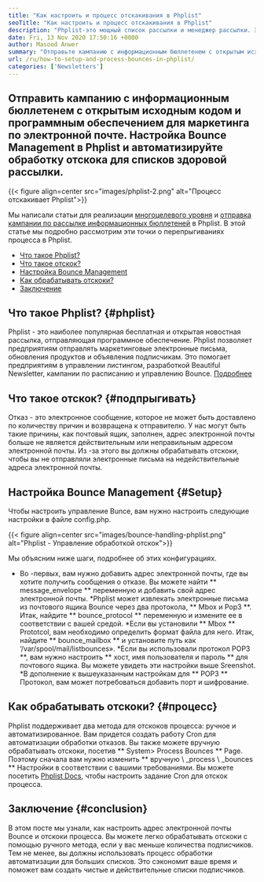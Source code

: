 ```yaml
---
title: "Как настроить и процесс отскакивания в Phplist" 
seoTitle: "Как настроить и процесс отскакивания в Phplist" 
description: "Phplist-это мощный список рассылки и менеджер рассылки. Это помогает предприятиям легко отправлять кампании в области информационных бюллетеней и легко обрабатывать отскоки." 
date: Fri, 13 Nov 2020 17:50:16 +0000
author: Masood Anwer
summary: "Отправьте кампанию с информационным бюллетенем с открытым исходным кодом и программным обеспечением для маркетинга по электронной почте. Настройка Bounce Management в Phplist и автоматизируйте обработку отскока для списков здоровой рассылки." 
url: /ru/how-to-setup-and-process-bounces-in-phplist/
categories: ['Newsletters']
---
```


## Отправить кампанию с информационным бюллетенем с открытым исходным кодом и программным обеспечением для маркетинга по электронной почте. Настройка Bounce Management в Phplist и автоматизируйте обработку отскока для списков здоровой рассылки.

{{< figure align=center src="images/phplist-2.png" alt="Процесс отскакивает Phplist">}}

Мы написали статьи для реализации [многоцелевого уровня][1] и [отправка кампании по рассылке информационных бюллетеней][2] в Phplist. В этой статье мы подробно рассмотрим эти точки о перепрыгиваниях процесса в Phplist.
  * [Что такое Phplist?][3]
  * [Что такое отскок?][4]
  * [Настройка Bounce Management][5]
  * [Как обрабатывать отскоки?][6]
  * [Заключение][7]

## Что такое Phplist? {#phplist}
Phplist - это наиболее популярная бесплатная и открытая новостная рассылка, отправляющая программное обеспечение. Phplist позволяет предприятиям отправлять маркетинговые электронные письма, обновления продуктов и объявления подписчикам. Это помогает предприятиям в управлении листингом, разработкой Beautiful Newsletter, кампании по расписанию и управлению Bounce. [Подробнее][8]

## Что такое отскок? {#подпрыгивать}
Отказ - это электронное сообщение, которое не может быть доставлено по количеству причин и возвращена к отправителю. У нас могут быть такие причины, как почтовый ящик, заполнен, адрес электронной почты больше не является действительным или неправильным адресом электронной почты. Из -за этого вы должны обрабатывать отскоки, чтобы вы не отправляли электронные письма на недействительные адреса электронной почты.

## Настройка Bounce Management {#Setup}
Чтобы настроить управление Bunce, вам нужно настроить следующие настройки в файле config.php.

{{< figure align=center src="images/bounce-handling-phplist.png" alt="Phplist - Управление обработкой отскок">}}

Мы объясним ниже шаги, подробнее об этих конфигурациях.
  * Во -первых, вам нужно добавить адрес электронной почты, где вы хотите получить сообщения о отказе. Вы можете найти ** message_envelope ** переменную и добавить свой адрес электронной почты.
  *Phplist может извлекать электронные письма из почтового ящика Bounce через два протокола, ** Mbox и Pop3 **. Итак, найдите ** bounce_protocol ** переменную и измените ее в соответствии с вашей средой.
  *Если вы установили ** Mbox ** Prototcol, вам необходимо определить формат файла для него. Итак, найдите ** bounce_mailbox ** и установите путь как ‘/var/spool/mail/listbounces».
  *Если вы использовали протокол POP3 **, вам нужно настроить ** хост, имя пользователя и пароль ** для почтового ящика. Вы можете увидеть эти настройки выше Sreenshot.
  *В дополнение к вышеуказанным настройкам для ** POP3 ** Протокол, вам может потребоваться добавить порт и шифрование.

## Как обрабатывать отскоки? {#процесс}
Phplist поддерживает два метода для отскоков процесса: ручное и автоматизированное. Вам придется создать работу Cron для автоматизации обработки отказов. Вы также можете вручную обрабатывать отскоки, посетив ** System> Process Bounces ** Page. Поэтому сначала вам нужно изменить ** вручную \ _process \ _bounces ** Настройки в соответствии с вашими требованиями. Вы можете посетить [Phplist Docs][9], чтобы настроить задание Cron для отскок процесса.

## Заключение {#conclusion}
В этом посте мы узнали, как настроить адрес электронной почты Bounce и отскоки процесса. Вы можете легко обрабатывать отскоки с помощью ручного метода, если у вас меньше количества подписчиков. Тем не менее, вы должны использовать процесс обработки автоматизации для больших списков. Это сэкономит ваше время и поможет вам создать чистые и действительные списки подписчиков.

  
[1]: https://blog.containerize.com/newsletter/how-to-implement-multi-tenancy-in-phplist/
[2]: https://blog.containerize.com/newsletter/how-to-create-and-send-newsletter-using-phplist/
[3]: #phplist
[4]: #bounce
[5]: #setup
[6]: #process
[7]: #conclusion
[8]: https://products.containerize.com/newsletter/phplist
[9]: https://www.phplist.org/manual/books/phplist-manual/page/setting-up-your-cron
